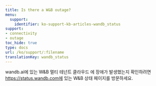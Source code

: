 ```yaml
---
title: Is there a W&B outage?
menu:
  support:
    identifier: ko-support-kb-articles-wandb_status
support:
- connectivity
- outage
toc_hide: true
type: docs
url: /ko/support/:filename
translationKey: wandb_status
---
```

wandb.ai에 있는 W&B 멀티 테넌트 클라우드 에 장애가 발생했는지 확인하려면 https://status.wandb.com에 있는 W&B 상태 페이지를 방문하세요.
